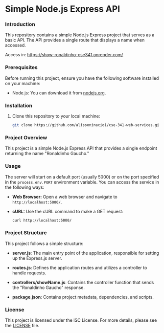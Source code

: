 # Simple Node.js Express API

### Introduction

This repository contains a simple Node.js Express project that serves as a basic API. The API provides a single route that displays a name when accessed.

Access in: https://show-ronaldinho-cse341.onrender.com/

### Prerequisites

Before running this project, ensure you have the following software installed on your machine:

- Node.js: You can download it from [nodejs.org](https://nodejs.org/).

### Installation

1. Clone this repository to your local machine:

   ```bash
   git clone https://github.com/alissoninacio1/cse-341-web-services.git

### Project Overview

This project is a simple Node.js Express API that provides a single endpoint returning the name "Ronaldinho Gaucho."

### Usage

The server will start on a default port (usually 5000) or on the port specified in the `process.env.PORT` environment variable. You can access the service in the following ways:

- **Web Browser:** Open a web browser and navigate to `http://localhost:5000/`.

- **cURL:** Use the cURL command to make a GET request:
  
  ```bash
  curl http://localhost:5000/

### Project Structure

This project follows a simple structure:

- **server.js**: The main entry point of the application, responsible for setting up the Express.js server.

- **routes.js**: Defines the application routes and utilizes a controller to handle requests.

- **controllers/showName.js**: Contains the controller function that sends the "Ronaldinho Gaucho" response.

- **package.json**: Contains project metadata, dependencies, and scripts.

### License

This project is licensed under the ISC License. For more details, please see the [LICENSE](LICENSE) file.
